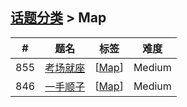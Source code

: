 <!--|This file generated by command(leetcode tag); DO NOT EDIT.            |-->
<!--+----------------------------------------------------------------------+-->
<!--|@author    openset <openset.wang@gmail.com>                           |-->
<!--|@link      https://github.com/openset                                 |-->
<!--|@home      https://github.com/tonymontaro/leetcode-hints                        |-->
<!--+----------------------------------------------------------------------+-->

## [话题分类](https://github.com/tonymontaro/leetcode-hints/blob/master/tag/README.md) > Map

| # | 题名 | 标签 | 难度 |
| :-: | - | - | :-: |
| 855 | [考场就座](https://github.com/tonymontaro/leetcode-hints/tree/master/problems/exam-room) | [[Map](https://github.com/tonymontaro/leetcode-hints/tree/master/tag/map/README.md)]  | Medium |
| 846 | [一手顺子](https://github.com/tonymontaro/leetcode-hints/tree/master/problems/hand-of-straights) | [[Map](https://github.com/tonymontaro/leetcode-hints/tree/master/tag/map/README.md)]  | Medium |
